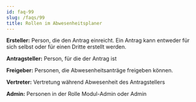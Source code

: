 ```yaml
---
id: faq-99
slug: /faqs/99
title: Rollen im Abwesenheitsplaner
---
```

**Ersteller:** Person, die den Antrag einreicht. Ein Antrag kann entweder für sich selbst oder für einen Dritte erstellt werden.

**Antragsteller:** Person, für die der Antrag ist

**Freigeber:** Personen, die Abwesenheitsanträge freigeben können.

**Vertreter:** Vertretung während Abwesenheit des Antragstellers

**Admin:** Personen in der Rolle Modul-Admin oder Admin